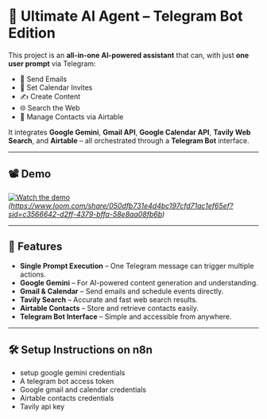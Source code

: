 # 🤖 Ultimate AI Agent – Telegram Bot Edition

This project is an **all-in-one AI-powered assistant** that can, with just **one user prompt** via Telegram:
- 📧 Send Emails
- 📅 Set Calendar Invites
- ✍️ Create Content
- 🌐 Search the Web
- 📇 Manage Contacts via Airtable

It integrates **Google Gemini**, **Gmail API**, **Google Calendar API**, **Tavily Web Search**, and **Airtable** – all orchestrated through a **Telegram Bot** interface.

---

## 📽 Demo
[![Watch the demo](https://img.shields.io/badge/▶%20Watch%20Demo-blue)](#)  
*_(https://www.loom.com/share/050dfb731e4d4bc197cfd71ac1ef65ef?sid=c3566642-d2ff-4379-bffa-58e8aa08fb6b)_*

---

## 🚀 Features
- **Single Prompt Execution** – One Telegram message can trigger multiple actions.
- **Google Gemini** – For AI-powered content generation and understanding.
- **Gmail & Calendar** – Send emails and schedule events directly.
- **Tavily Search** – Accurate and fast web search results.
- **Airtable Contacts** – Store and retrieve contacts easily.
- **Telegram Bot Interface** – Simple and accessible from anywhere.

---

## 🛠 Setup Instructions on n8n
- setup google gemini credentials
- A telegram bot access token
- Google gmail and calendar credentials
- Airtable contacts credentials
- Tavily api key
